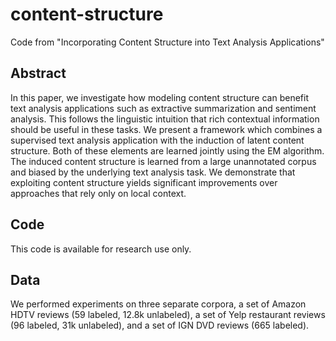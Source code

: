 content-structure
=================

Code from "Incorporating Content Structure into Text Analysis Applications"

Abstract
--------
In this paper, we investigate how modeling content structure can benefit text
analysis applications such as extractive summarization and sentiment analysis.
This follows the linguistic intuition that rich contextual information should
be useful in these tasks. We present a framework which combines a supervised
text analysis application with the induction of latent content structure. Both
of these elements are learned jointly using the EM algorithm. The induced
content structure is learned from a large unannotated corpus and biased by the
underlying text analysis task. We demonstrate that exploiting content
structure yields significant improvements over approaches that rely only on
local context.

Code
----
This code is available for research use only.

Data
----

We performed experiments on three separate corpora, a set of Amazon HDTV
reviews (59 labeled, 12.8k unlabeled), a set of Yelp restaurant reviews (96
labeled, 31k unlabeled), and a set of IGN DVD reviews (665 labeled).

